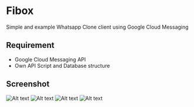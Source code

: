 Fibox
==============
Simple and example Whatsapp Clone client using Google Cloud Messaging

Requirement
------
- Google Cloud Messaging API
- Own API Script and Database structure

Screenshot
----
![Alt text](/screenshot/shot1.png "Register new account activity")
![Alt text](/screenshot/shot2.png "Conversation list activity")
![Alt text](/screenshot/shot3.png "Contacts activity")
![Alt text](/screenshot/shot4.png "Chat activity")